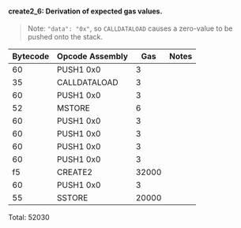 #### create2_6: Derivation of expected gas values.

> Note: `"data": "0x"`, so `CALLDATALOAD` causes a zero-value to be pushed onto the stack.

| Bytecode | Opcode Assembly |   Gas | Notes |
|      --- | ---             |   --- | ---   |
|       60 | PUSH1 0x0       |     3 |       |
|       35 | CALLDATALOAD    |     3 |       |
|       60 | PUSH1 0x0       |     3 |       |
|       52 | MSTORE          |     6 |       |
|       60 | PUSH1 0x0       |     3 |       |
|       60 | PUSH1 0x0       |     3 |       |
|       60 | PUSH1 0x0       |     3 |       |
|       60 | PUSH1 0x0       |     3 |       |
|       f5 | CREATE2         | 32000 |       |
|       60 | PUSH1 0x0       |     3 |       |
|       55 | SSTORE          | 20000 |       |

Total: 52030

